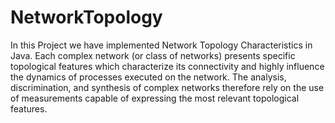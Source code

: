 # NetworkTopology


In this Project we have implemented Network Topology Characteristics in Java. Each complex network (or class of networks) 
presents specific topological features which characterize its connectivity and highly influence the dynamics of processes 
executed on the network. The analysis, discrimination, and synthesis of complex networks therefore rely on the use of 
measurements capable of expressing the most relevant topological features.
